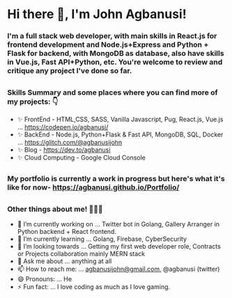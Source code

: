 # Hi there 👋, I'm John Agbanusi!

### I'm a full stack web developer, with main skills in React.js for frontend development and Node.js+Express and Python + Flask for backend, with MongoDB as database, also have skills in Vue.js, Fast API+Python, etc. You're welcome to review and critique any project I've done so far.
##
### Skills Summary and some places where you can find more of my projects: 👇
- ✨ FrontEnd - HTML,CSS, SASS, Vanilla Javascript, Pug, React.js, Vue.js ... https://codepen.io/agbanusi/
- ✨ BackEnd - Node.js, Python+Flask & Fast API, MongoDB, SQL, Docker ... https://glitch.com/@agbanusijohn
- ✨ Blog - https://dev.to/agbanusi
- ✨ Cloud Computing - Google Cloud Console
##
### My portfolio is currently a work in progress but here's what it's like for now- https://agbanusi.github.io/Portfolio/
##
### Other things about me! 👨🏾‍💻
- 🔭 I’m currently working on ... Twitter bot in Golang,  Gallery Arranger in Python backend + React frontend.
- 🌱 I’m currently learning ... Golang, Firebase, CyberSecurity
- 👯 I’m looking towards ... Getting my first web developer role, Contracts or Projects collaboration mainly MERN stack
- 💬 Ask me about ... anything at all
- 📫 How to reach me: ... agbanusijohn@gmail.com, @agbanusi (twitter)
- 😄 Pronouns: ... He
- ⚡ Fun fact: ... I love coding as much as I love gaming.
